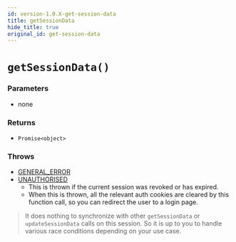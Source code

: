 ```yaml
---
id: version-1.0.X-get-session-data
title: getSessionData
hide_title: true
original_id: get-session-data
---
```


# `getSessionData()`

### Parameters
- none

### Returns
- `Promise<object>`

### Throws
- [GENERAL_ERROR](../../error-handling/general-error)
- [UNAUTHORISED](../../error-handling/unauthorised)
    - This is thrown if the current session was revoked or has expired.
    - When this is thrown, all the relevant auth cookies are cleared by this function call, so you can redirect the user to a login page.

> It does nothing to synchronize with other `getSessionData` or `updateSessionData` calls on this session. So it is up to you to handle various race conditions depending on your use case.